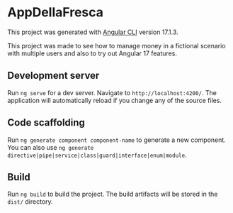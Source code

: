 # AppDellaFresca

This project was generated with [Angular CLI](https://github.com/angular/angular-cli) version 17.1.3.

This project was made to see how to manage money in a fictional scenario with multiple users and also to try out Angular 17 features.

## Development server

Run `ng serve` for a dev server. Navigate to `http://localhost:4200/`. The application will automatically reload if you change any of the source files.

## Code scaffolding

Run `ng generate component component-name` to generate a new component. You can also use `ng generate directive|pipe|service|class|guard|interface|enum|module`.

## Build

Run `ng build` to build the project. The build artifacts will be stored in the `dist/` directory.
